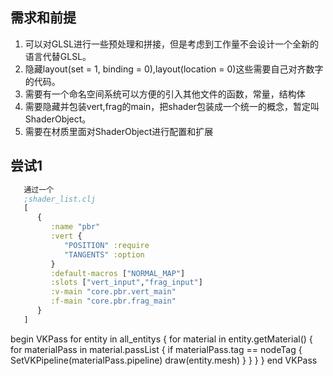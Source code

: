 ## 需求和前提
  1. 可以对GLSL进行一些预处理和拼接，但是考虑到工作量不会设计一个全新的语言代替GLSL。
  2. 隐藏layout(set = 1, binding = 0),layout(location = 0)这些需要自己对齐数字的代码。
  3. 需要有一个命名空间系统可以方便的引入其他文件的函数，常量，结构体
  4. 需要隐藏并包装vert,frag的main，把shader包装成一个统一的概念，暂定叫ShaderObject。
  5. 需要在材质里面对ShaderObject进行配置和扩展



## 尝试1
  ```clojure
     通过一个
     ;shader_list.clj
     [
        {
           :name "pbr"
           :vert {
              "POSITION" :require
              "TANGENTS" :option
           }
           :default-macros ["NORMAL_MAP"] 
           :slots ["vert_input","frag_input"]  
           :v-main "core.pbr.vert_main" 
           :f-main "core.pbr.frag_main"  
        }
     ]
  ```

begin VKPass
    for entity in all_entitys {
        for material in entity.getMaterial() {
            for materialPass in material.passList {
                if materialPass.tag == nodeTag {
                    SetVKPipeline(materialPass.pipeline)
                    draw(entity.mesh)
                }
            }
        }
    }
end VKPass